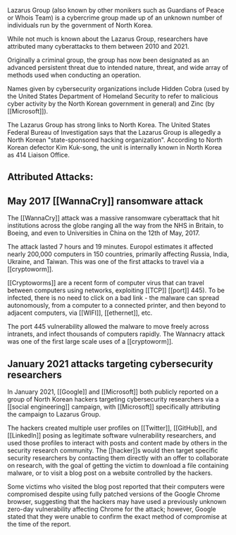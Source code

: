 Lazarus Group (also known by other monikers such as Guardians of Peace or Whois Team) is a cybercrime group made up of an unknown number of individuals run by the government of North Korea. 

While not much is known about the Lazarus Group, researchers have attributed many cyberattacks to them between 2010 and 2021. 

Originally a criminal group, the group has now been designated as an advanced persistent threat due to intended nature, threat, and wide array of methods used when conducting an operation. 

Names given by cybersecurity organizations include Hidden Cobra (used by the United States Department of Homeland Security to refer to malicious cyber activity by the North Korean government in general) and Zinc (by [[Microsoft]]).

The Lazarus Group has strong links to North Korea. The United States Federal Bureau of Investigation says that the Lazarus Group is allegedly a North Korean "state-sponsored hacking organization". According to North Korean defector Kim Kuk-song, the unit is internally known in North Korea as 414 Liaison Office.

## Attributed Attacks:
## May 2017 [[WannaCry]] ransomware attack

The [[WannaCry]] attack was a massive ransomware cyberattack that hit institutions across the globe ranging all the way from the NHS in Britain, to Boeing, and even to Universities in China on the 12th of May, 2017. 

The attack lasted 7 hours and 19 minutes. Europol estimates it affected nearly 200,000 computers in 150 countries, primarily affecting Russia, India, Ukraine, and Taiwan. This was one of the first attacks to travel via a [[cryptoworm]]. 

[[Cryptoworms]] are a recent form of computer virus that can travel between computers using networks, exploiting [[TCP]] [[port]] 445). To be infected, there is no need to click on a bad link - the malware can spread autonomously, from a computer to a connected printer, and then beyond to adjacent computers, via [[WIFI]], [[ethernet]], etc. 

The port 445 vulnerability allowed the malware to move freely across intranets, and infect thousands of computers rapidly. The Wannacry attack was one of the first large scale uses of a [[cryptoworm]].

## January 2021 attacks targeting cybersecurity researchers

In January 2021, [[Google]] and [[Microsoft]] both publicly reported on a group of North Korean hackers targeting cybersecurity researchers via a [[social engineering]] campaign, with [[Microsoft]] specifically attributing the campaign to Lazarus Group.

The hackers created multiple user profiles on [[Twitter]], [[GitHub]], and [[LinkedIn]] posing as legitimate software vulnerability researchers, and used those profiles to interact with posts and content made by others in the security research community. The [[hacker]]s would then target specific security researchers by contacting them directly with an offer to collaborate on research, with the goal of getting the victim to download a file containing malware, or to visit a blog post on a website controlled by the hackers.

Some victims who visited the blog post reported that their computers were compromised despite using fully patched versions of the Google Chrome browser, suggesting that the hackers may have used a previously unknown zero-day vulnerability affecting Chrome for the attack; however, Google stated that they were unable to confirm the exact method of compromise at the time of the report.